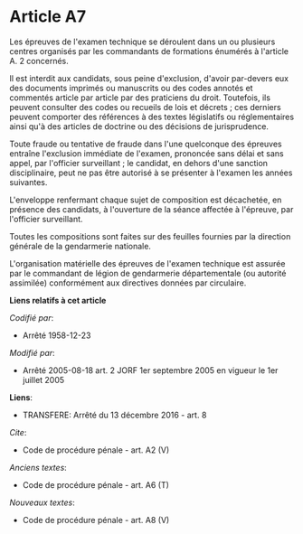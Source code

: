 # Article A7

Les épreuves de l'examen technique se déroulent dans un ou plusieurs centres organisés par les commandants de formations
énumérés à l'article A. 2 concernés. 

Il est interdit aux candidats, sous peine d'exclusion, d'avoir par-devers eux des documents imprimés ou manuscrits ou des
codes annotés et commentés article par article par des praticiens du droit. Toutefois, ils peuvent consulter des codes ou
recueils de lois et décrets ; ces derniers peuvent comporter des références à des textes législatifs ou réglementaires ainsi
qu'à des articles de doctrine ou des décisions de jurisprudence. 

Toute fraude ou tentative de fraude dans l'une quelconque des épreuves entraîne l'exclusion immédiate de l'examen, prononcée
sans délai et sans appel, par l'officier surveillant ; le candidat, en dehors d'une sanction disciplinaire, peut ne pas être
autorisé à se présenter à l'examen les années suivantes. 

L'enveloppe renfermant chaque sujet de composition est décachetée, en présence des candidats, à l'ouverture de la séance
affectée à l'épreuve, par l'officier surveillant. 

Toutes les compositions sont faites sur des feuilles fournies par la direction générale de la gendarmerie nationale. 

L'organisation matérielle des épreuves de l'examen technique est assurée par le commandant de légion de gendarmerie
départementale (ou autorité assimilée) conformément aux directives données par circulaire.

**Liens relatifs à cet article**

_Codifié par_:

  - Arrêté 1958-12-23

_Modifié par_:

  - Arrêté 2005-08-18 art. 2 JORF 1er septembre 2005 en vigueur le 1er juillet 2005

**Liens**:

  - TRANSFERE: Arrêté du 13 décembre 2016 - art. 8

_Cite_:

  - Code de procédure pénale - art. A2 (V)

_Anciens textes_:

  - Code de procédure pénale - art. A6 (T)

_Nouveaux textes_:

  - Code de procédure pénale - art. A8 (V)
